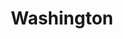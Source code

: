 ---
title: Washington
crosslinks:
- youtubefactsbot
- autotldr
- SeattleWA
- WAlitics
- Seattle
- DeepGreenResistance
- Bellingham
- Serendipity
- PublicLands
- Washington_Politics
- IAmA
- alotabot
- Anthropology
- MassdropBot
- washingtondc
- suicideprevention
- olympia
- AmericanPlantSwap
- pics
- bellingham
---